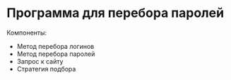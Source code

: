 # Программа для перебора паролей

Компоненты: 
- Метод перебора логинов
- Метод перебора паролей
- Запрос к сайту
- Стратегия подбора